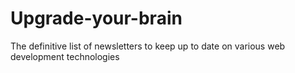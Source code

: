 Upgrade-your-brain
==================

The definitive list of newsletters to keep up to date on various web development technologies
